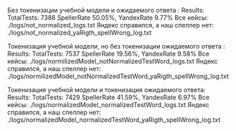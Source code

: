 Без токенизации учебной модели и ожидаемого ответа :
		Results:
		 TotalTests: 7388
		 SpellerRate 50.05%, YandexRate 9.77%
Все кейсы: ./logs/not_normalized_logs.txt
Яндекс справился, а наш спеллер нет: ./logs/not_normalized_yaRigth_spellWrong_log.txt


Токенизация учебной модели, но без токенизации ожидаемого ответа :
		Results:
		 TotalTests: 7537
		 SpellerRate 19.56%, YandexRate 9.58%
Все кейсы: ./logs/normilizedModel_notNormalizedTestWord_logs.txt
Яндекс справился, а наш спеллер нет: ./logs/normilizedModel_notNormalizedTestWord_yaRigth_spellWrong_log.txt

Токенизация учебной модели и токенизация ожидаемого ответа:
		Results:
		 TotalTests: 7429
		 SpellerRate 41.59%, YandexRate 6.97%
Все кейсы: ./logs/normalizedModel_normalizedTestWord_logs.txt
Яндекс справился, а наш спеллер нет: ./logs/normalizedModel_normalizedTestWord_yaRigth_spellWrong_log.txt